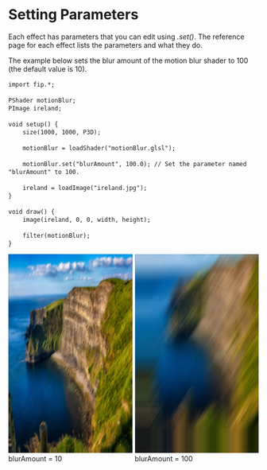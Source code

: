 # Setting Parameters
Each effect has parameters that you can edit using _.set()_. The reference page for each effect lists the parameters and what they do.

The example below sets the blur amount of the motion blur shader to 100 (the default value is 10).
```processing
import fip.*;

PShader motionBlur;
PImage ireland;

void setup() {
    size(1000, 1000, P3D);

    motionBlur = loadShader("motionBlur.glsl");
    
    motionBlur.set("blurAmount", 100.0); // Set the parameter named "blurAmount" to 100.
    
    ireland = loadImage("ireland.jpg");
}

void draw() {
    image(ireland, 0, 0, width, height); 

    filter(motionBlur);
}
```

<div style="display: flex;">
    <div style="margin-right: 5px;">
        <img width="400" height="400" src="./images/irelandMotionBlur10.jpg">
        <figcaption>blurAmount = 10</figcaption>
    </div>
    <div>
        <img width="400" height="400" src="./images/irelandMotionBlur100.jpg">
        <figcaption>blurAmount = 100</figcaption>
    </div>
</div>


